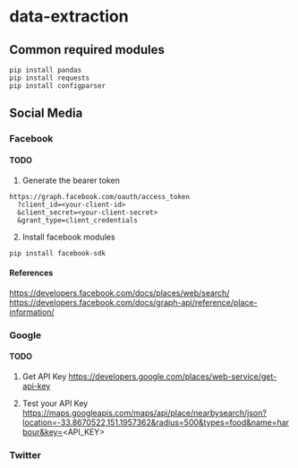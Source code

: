 # data-extraction


## Common required modules
```
pip install pandas
pip install requests
pip install configparser
```


## Social Media



### Facebook

#### TODO 

1. Generate the bearer token
```
https://graph.facebook.com/oauth/access_token
  ?client_id=<your-client-id>
  &client_secret=<your-client-secret>
  &grant_type=client_credentials
```

2. Install facebook modules
```
pip install facebook-sdk
```

#### References
https://developers.facebook.com/docs/places/web/search/
https://developers.facebook.com/docs/graph-api/reference/place-information/


### Google

#### TODO 

1. Get API Key
https://developers.google.com/places/web-service/get-api-key

2. Test your API Key
https://maps.googleapis.com/maps/api/place/nearbysearch/json?location=-33.8670522,151.1957362&radius=500&types=food&name=harbour&key=<API_KEY>

### Twitter

